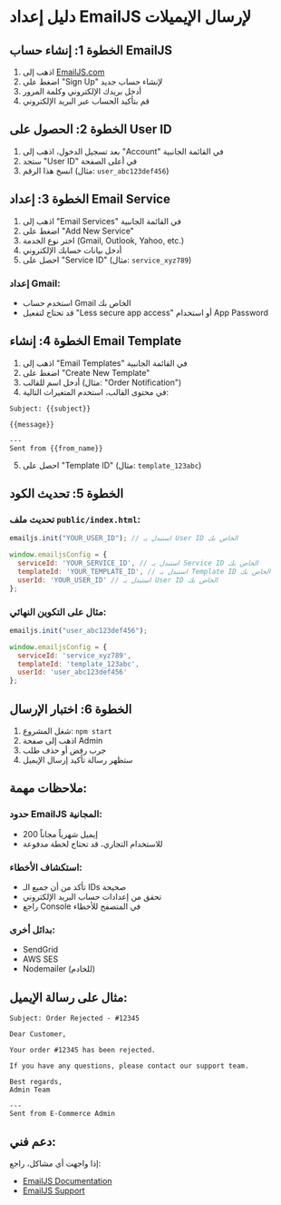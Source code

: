 # دليل إعداد EmailJS لإرسال الإيميلات

## الخطوة 1: إنشاء حساب EmailJS

1. اذهب إلى [EmailJS.com](https://www.emailjs.com/)
2. اضغط على "Sign Up" لإنشاء حساب جديد
3. أدخل بريدك الإلكتروني وكلمة المرور
4. قم بتأكيد الحساب عبر البريد الإلكتروني

## الخطوة 2: الحصول على User ID

1. بعد تسجيل الدخول، اذهب إلى "Account" في القائمة الجانبية
2. ستجد "User ID" في أعلى الصفحة
3. انسخ هذا الرقم (مثال: `user_abc123def456`)

## الخطوة 3: إعداد Email Service

1. اذهب إلى "Email Services" في القائمة الجانبية
2. اضغط على "Add New Service"
3. اختر نوع الخدمة (Gmail, Outlook, Yahoo, etc.)
4. أدخل بيانات حسابك الإلكتروني
5. احصل على "Service ID" (مثال: `service_xyz789`)

### إعداد Gmail:
- استخدم حساب Gmail الخاص بك
- قد تحتاج لتفعيل "Less secure app access" أو استخدام App Password

## الخطوة 4: إنشاء Email Template

1. اذهب إلى "Email Templates" في القائمة الجانبية
2. اضغط على "Create New Template"
3. أدخل اسم للقالب (مثال: "Order Notification")
4. في محتوى القالب، استخدم المتغيرات التالية:

```
Subject: {{subject}}

{{message}}

---
Sent from {{from_name}}
```

5. احصل على "Template ID" (مثال: `template_123abc`)

## الخطوة 5: تحديث الكود

### تحديث ملف `public/index.html`:

```javascript
emailjs.init("YOUR_USER_ID"); // استبدل بـ User ID الخاص بك

window.emailjsConfig = {
  serviceId: 'YOUR_SERVICE_ID', // استبدل بـ Service ID الخاص بك
  templateId: 'YOUR_TEMPLATE_ID', // استبدل بـ Template ID الخاص بك
  userId: 'YOUR_USER_ID' // استبدل بـ User ID الخاص بك
};
```

### مثال على التكوين النهائي:

```javascript
emailjs.init("user_abc123def456");

window.emailjsConfig = {
  serviceId: 'service_xyz789',
  templateId: 'template_123abc',
  userId: 'user_abc123def456'
};
```

## الخطوة 6: اختبار الإرسال

1. شغل المشروع: `npm start`
2. اذهب إلى صفحة Admin
3. جرب رفض أو حذف طلب
4. ستظهر رسالة تأكيد إرسال الإيميل

## ملاحظات مهمة:

### حدود EmailJS المجانية:
- 200 إيميل شهرياً مجاناً
- للاستخدام التجاري، قد تحتاج لخطة مدفوعة

### استكشاف الأخطاء:
- تأكد من أن جميع الـ IDs صحيحة
- تحقق من إعدادات حساب البريد الإلكتروني
- راجع Console في المتصفح للأخطاء

### بدائل أخرى:
- SendGrid
- AWS SES
- Nodemailer (للخادم)

## مثال على رسالة الإيميل:

```
Subject: Order Rejected - #12345

Dear Customer,

Your order #12345 has been rejected.

If you have any questions, please contact our support team.

Best regards,
Admin Team

---
Sent from E-Commerce Admin
```

## دعم فني:
إذا واجهت أي مشاكل، راجع:
- [EmailJS Documentation](https://www.emailjs.com/docs/)
- [EmailJS Support](https://www.emailjs.com/support/) 